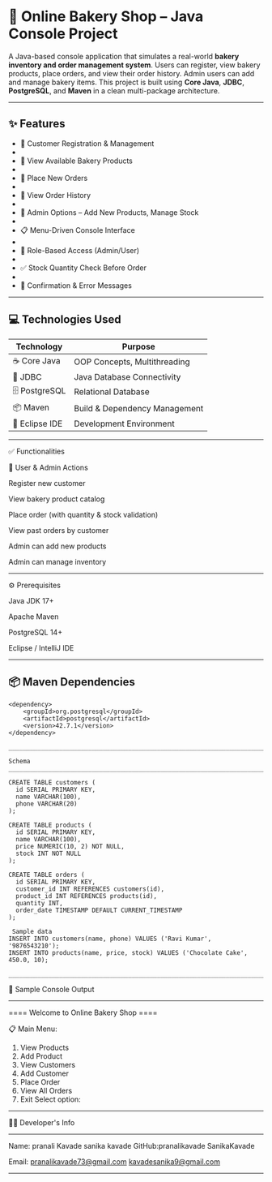 # 🍰 Online Bakery Shop – Java Console Project


A Java-based console application that simulates a real-world **bakery inventory and order management system**.
Users can register, view bakery products, place orders, and view their order history. Admin users can add and manage bakery items.
This project is built using **Core Java**, **JDBC**, **PostgreSQL**, and **Maven** in a clean multi-package architecture.

---

## ✨ Features

- 👤 Customer Registration & Management
- 
- 🍩 View Available Bakery Products
- 
- 🛒 Place New Orders
- 
- 📜 View Order History
- 
- 🧾 Admin Options – Add New Products, Manage Stock
- 
- 📋 Menu-Driven Console Interface
- 
- 🔐 Role-Based Access (Admin/User)
- 
- ✅ Stock Quantity Check Before Order
- 
- 💬 Confirmation & Error Messages

---

## 💻 Technologies Used

| Technology      | Purpose                          |
|-----------------|----------------------------------|
| ☕ Core Java     | OOP Concepts, Multithreading     |
| 🔌 JDBC          | Java Database Connectivity       |
| 🗄️ PostgreSQL    | Relational Database              |
| 📦 Maven         | Build & Dependency Management   |
| 🧠 Eclipse IDE   | Development Environment          |

---
✅ Functionalities

👤 User & Admin Actions

Register new customer

View bakery product catalog

Place order (with quantity & stock validation)

View past orders by customer

Admin can add new products

Admin can manage inventory

___________________________________________
⚙️ Prerequisites

Java JDK 17+

Apache Maven

PostgreSQL 14+

Eclipse / IntelliJ IDE

____________________________________________


## 📦 Maven Dependencies

```
<dependency>
    <groupId>org.postgresql</groupId>
    <artifactId>postgresql</artifactId>
    <version>42.7.1</version>
</dependency>

_____________________________________________________________________________________

Schema
______________________________________________________________________________________

CREATE TABLE customers (
  id SERIAL PRIMARY KEY,
  name VARCHAR(100),
  phone VARCHAR(20)
);

CREATE TABLE products (
  id SERIAL PRIMARY KEY,
  name VARCHAR(100),
  price NUMERIC(10, 2) NOT NULL,
  stock INT NOT NULL
);

CREATE TABLE orders (
  id SERIAL PRIMARY KEY,
  customer_id INT REFERENCES customers(id),
  product_id INT REFERENCES products(id),
  quantity INT,
  order_date TIMESTAMP DEFAULT CURRENT_TIMESTAMP
);

 Sample data
INSERT INTO customers(name, phone) VALUES ('Ravi Kumar', '9876543210');
INSERT INTO products(name, price, stock) VALUES ('Chocolate Cake', 450.0, 10);

____________________________________________________________________________________
```
📸 Sample Console Output
_____________________________________________________________________
==== Welcome to Online Bakery Shop ====

📋 Main Menu:
1. View Products
2. Add Product
3. View Customers
4. Add Customer
5. Place Order
6. View All Orders
7. Exit
Select option:
____________________________________________________________________
👨‍💻 Developer's Info 
___________________________________________________________________
Name: pranali Kavade
      sanika kavade
GitHub:pranalikavade
       SanikaKavade

Email: pranalikavade73@gmail.com
       kavadesanika9@gmail.com
____________________________________________________________________


